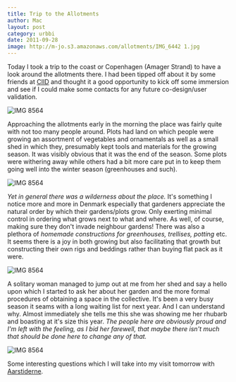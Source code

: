 ```yaml
---
title: Trip to the Allotments
author: Mac
layout: post
category: urbbi
date: 2011-09-28
image: http://m-jo.s3.amazonaws.com/allotments/IMG_6442 1.jpg
---
```


Today I took a trip to the coast or Copenhagen (Amager Strand) to have a look around the allotments there. I had been tipped off about it by some friends at [CIID][1] and thought it a good opportunity to kick off some immersion and see if I could make some contacts for any future co-design/user validation.

<img src="http://m-jo.s3.amazonaws.com/allotments/IMG_6442 1.jpg" alt="IMG 8564" title="IMG_8564.jpg" />

Approaching the allotments early in the morning the place was fairly quite with not too many people around. Plots had land on which people were growing an assortment of vegetables and ornamentals as well as a small shed in which they, presumably kept tools and materials for the growing season. It was visibly obvious that it was the end of the season. Some plots were withering away while others had a bit more care put in to keep them going well into the winter season (greenhouses and such).

<img src="http://m-jo.s3.amazonaws.com/allotments/IMG_6444 1.jpg" alt="IMG 8564" title="IMG_8564.jpg" />

*Yet in general there was a wilderness about the place.* It's something I notice more and more in Denmark especially that gardeners appreciate the natural order by which their gardens/plots grow. Only exerting minimal control in ordering what grows next to what and where. As well, of course, making sure they don't invade neighbour gardens! There was also a plethora of *homemade constructions for greenhouses, trellises, potting* etc. It seems there is a joy in both growing but also facilitating that growth but constructing their own rigs and beddings rather than buying flat pack as it were. 

<img src="http://m-jo.s3.amazonaws.com/allotments/IMG_6445 1.jpg" alt="IMG 8564" title="IMG_8564.jpg" />

A solitary woman managed to jump out at me from her shed and say a hello upon which I started to ask her about her garden and the more formal procedures of obtaining a space in the collective. It's been a very busy season it seams with a long waiting list for next year. And I can understand why. Almost immediately she tells me this she was showing me her rhubarb and boasting at it's size this year. *The people here are obviously proud and I'm left with the feeling, as I bid her farewell, that maybe there isn't much that should be done here to change any of that.*

<img src="http://m-jo.s3.amazonaws.com/allotments/IMG_6449 1.jpg" alt="IMG 8564" title="IMG_8564.jpg" />

Some interesting questions which I will take into my visit tomorrow with [Aarstiderne][2].

 [1]: http://www.ciid.dk/
 [2]: http://www.aarstiderne.com/